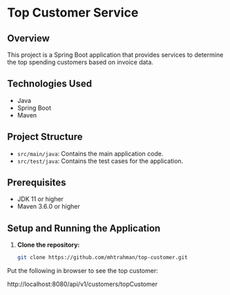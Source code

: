 # Top Customer Service

## Overview
This project is a Spring Boot application that provides services to determine the top spending customers based on invoice data.

## Technologies Used
- Java
- Spring Boot
- Maven

## Project Structure
- `src/main/java`: Contains the main application code.
- `src/test/java`: Contains the test cases for the application.

## Prerequisites
- JDK 11 or higher
- Maven 3.6.0 or higher

## Setup and Running the Application

1. **Clone the repository:**
   ```sh
   git clone https://github.com/mhtrahman/top-customer.git

Put the following in browser to see the top customer:

http://localhost:8080/api/v1/customers/topCustomer